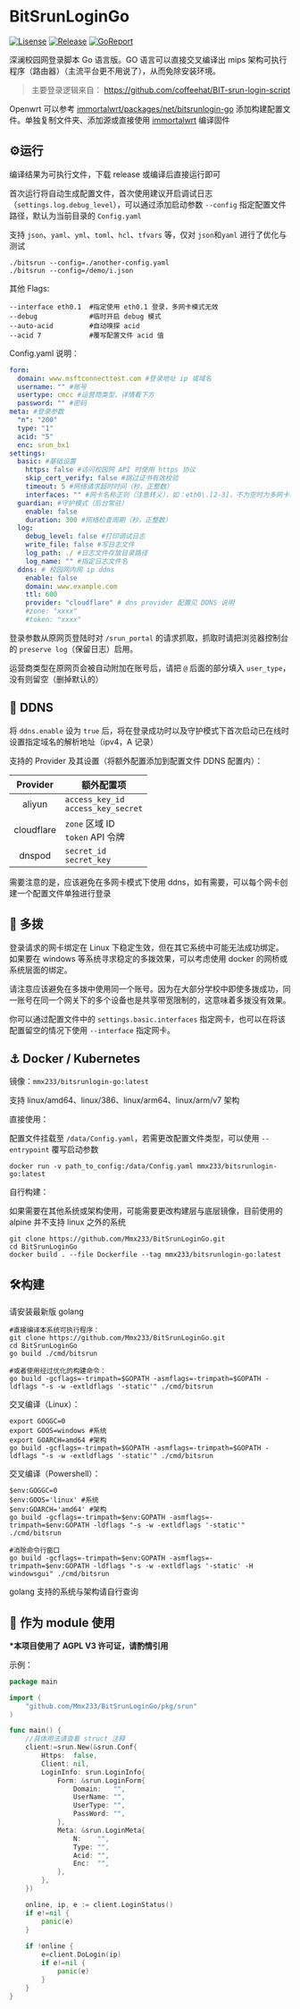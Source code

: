  # BitSrunLoginGo

[![Lisense](https://img.shields.io/github/license/Mmx233/BitSrunLoginGo)](https://github.com/Mmx233/BitSrunLoginGo/blob/main/LICENSE)
[![Release](https://img.shields.io/github/v/release/Mmx233/BitSrunLoginGo?color=blueviolet&include_prereleases)](https://github.com/Mmx233/BitSrunLoginGo/releases)
[![GoReport](https://goreportcard.com/badge/github.com/Mmx233/BitSrunLoginGo)](https://goreportcard.com/report/github.com/Mmx233/BitSrunLoginGo)

深澜校园网登录脚本 Go 语言版。GO 语言可以直接交叉编译出 mips 架构可执行程序（路由器）（主流平台更不用说了），从而免除安装环境。

> 主要登录逻辑来自： https://github.com/coffeehat/BIT-srun-login-script

Openwrt 可以参考 [immortalwrt/packages/net/bitsrunlogin-go](https://github.com/immortalwrt/packages/tree/master/net/bitsrunlogin-go) 添加构建配置文件。单独复制文件夹、添加源或直接使用 [immortalwrt](https://github.com/immortalwrt/immortalwrt) 编译固件

## :gear:运行

编译结果为可执行文件，下载 release 或编译后直接运行即可

首次运行将自动生成配置文件，首次使用建议开启调试日志（`settings.log.debug_level`），可以通过添加启动参数 `--config` 指定配置文件路径，默认为当前目录的 `Config.yaml`

支持 `json`、`yaml`、`yml`、`toml`、`hcl`、`tfvars` 等，仅对 `json`和`yaml` 进行了优化与测试

```shell
./bitsrun --config=./another-config.yaml
./bitsrun --config=/demo/i.json
```

其他 Flags:

```text
--interface eth0.1  #指定使用 eth0.1 登录，多网卡模式无效
--debug             #临时开启 debug 模式
--auto-acid         #自动嗅探 acid
--acid 7            #覆写配置文件 acid 值
```

Config.yaml 说明：

```yaml
form:
  domain: www.msftconnecttest.com #登录地址 ip 或域名
  username: "" #账号
  usertype: cmcc #运营商类型，详情看下方
  password: "" #密码
meta: #登录参数
  "n": "200"
  type: "1"
  acid: "5"
  enc: srun_bx1
settings:
  basic: #基础设置
    https: false #访问校园网 API 时使用 https 协议
    skip_cert_verify: false #跳过证书有效校验
    timeout: 5 #网络请求超时时间（秒，正整数）
    interfaces: "" #网卡名称正则（注意转义），如：eth0\.[2-3]，不为空时为多网卡模式
  guardian: #守护模式（后台常驻）
    enable: false 
    duration: 300 #网络检查周期（秒，正整数）
  log:
    debug_level: false #打印调试日志
    write_file: false #写日志文件
    log_path: ./ #日志文件存放目录路径
    log_name: "" #指定日志文件名
  ddns: # 校园网内网 ip ddns
    enable: false
    domain: www.example.com
    ttl: 600
    provider: "cloudflare" # dns provider 配置见 DDNS 说明
    #zone: "xxxx"
    #token: "xxxx"
```

登录参数从原网页登陆时对 `/srun_portal` 的请求抓取，抓取时请把浏览器控制台的 `preserve log`（保留日志）启用。

运营商类型在原网页会被自动附加在账号后，请把 `@` 后面的部分填入 `user_type`，没有则留空（删掉默认的）

## :bow_and_arrow: DDNS

将 `ddns.enable` 设为 `true` 后，将在登录成功时以及守护模式下首次启动已在线时设置指定域名的解析地址（ipv4，A 记录）

支持的 Provider 及其设置（将额外配置添加到配置文件 DDNS 配置内）：

|  Provider  | 额外配置项                                   |
|:----------:|-----------------------------------------|
|   aliyun   | `access_key_id`<br/>`access_key_secret` |
| cloudflare | `zone` 区域 ID<br/>`token` API 令牌         |
|   dnspod   | `secret_id`<br/>`secret_key`            |

需要注意的是，应该避免在多网卡模式下使用 ddns，如有需要，可以每个网卡创建一个配置文件单独进行登录

## :shower: 多拨

登录请求的网卡绑定在 Linux 下稳定生效，但在其它系统中可能无法成功绑定。如果要在 windows 等系统寻求稳定的多拨效果，可以考虑使用 docker 的网桥或系统层面的绑定。

请注意应该避免在多拨中使用同一个账号。因为在大部分学校中即使多拨成功，同一账号在同一个网关下的多个设备也是共享带宽限制的，这意味着多拨没有效果。

你可以通过配置文件中的 `settings.basic.interfaces` 指定网卡，也可以在将该配置留空的情况下使用 `--interface` 指定网卡。

## :anchor: Docker / Kubernetes

镜像：`mmx233/bitsrunlogin-go:latest`

支持 linux/amd64、linux/386、linux/arm64、linux/arm/v7 架构

直接使用：

配置文件挂载至 `/data/Config.yaml`，若需更改配置文件类型，可以使用 `--entrypoint` 覆写启动参数

```shell
docker run -v path_to_config:/data/Config.yaml mmx233/bitsrunlogin-go:latest
```

自行构建：

如果需要在其他系统或架构使用，可能需要更改构建层与底层镜像，目前使用的 alpine 并不支持 linux 之外的系统

```shell
git clone https://github.com/Mmx233/BitSrunLoginGo.git
cd BitSrunLoginGo
docker build . --file Dockerfile --tag mmx233/bitsrunlogin-go:latest
```

## :hammer_and_wrench:构建

请安装最新版 golang

```shell
#直接编译本系统可执行程序：
git clone https://github.com/Mmx233/BitSrunLoginGo.git
cd BitSrunLoginGo
go build ./cmd/bitsrun

#或者使用经过优化的构建命令：
go build -gcflags=-trimpath=$GOPATH -asmflags=-trimpath=$GOPATH -ldflags "-s -w -extldflags '-static'" ./cmd/bitsrun

```

交叉编译（Linux）：

```shell
export GOGGC=0
export GOOS=windows #系统
export GOARCH=amd64 #架构
go build -gcflags=-trimpath=$GOPATH -asmflags=-trimpath=$GOPATH -ldflags "-s -w -extldflags '-static'" ./cmd/bitsrun
```

交叉编译（Powershell）：

```shell
$env:GOGGC=0
$env:GOOS='linux' #系统
$env:GOARCH='amd64' #架构
go build -gcflags=-trimpath=$env:GOPATH -asmflags=-trimpath=$env:GOPATH -ldflags "-s -w -extldflags '-static'" ./cmd/bitsrun

#消除命令行窗口
go build -gcflags=-trimpath=$env:GOPATH -asmflags=-trimpath=$env:GOPATH -ldflags "-s -w -extldflags '-static' -H windowsgui" ./cmd/bitsrun
```

golang 支持的系统与架构请自行查询

## :jigsaw: 作为 module 使用

**\*本项目使用了 AGPL V3 许可证，请酌情引用**

示例：

```go
package main

import (
	"github.com/Mmx233/BitSrunLoginGo/pkg/srun"
)

func main() {
    //具体用法请查看 struct 注释
    client:=srun.New(&srun.Conf{
        Https:  false,
        Client: nil,
        LoginInfo: srun.LoginInfo{
            Form: &srun.LoginForm{
                Domain:   "",
                UserName: "",
                UserType: "",
                PassWord: "",
            },
            Meta: &srun.LoginMeta{
                N:    "",
                Type: "",
                Acid: "",
                Enc:  "",
            },
        },
    })

    online, ip, e := client.LoginStatus()
    if e!=nil {
        panic(e)
    }
	
    if !online {
        e=client.DoLogin(ip)
        if e!=nil {
            panic(e)
        }	
    }
}
```
